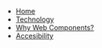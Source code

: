 * [Home](/README.md)
* [Technology](technology.md)
* [Why Web Components?](why-web-components.md)
* [Accesibility](accesibility.md)
